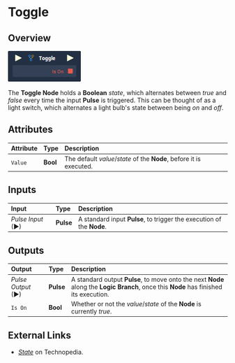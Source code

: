 # Toggle

## Overview

![The Toggle Node.](../../.gitbook/assets/node-toggle.png)

The **Toggle Node** holds a **Boolean** _state_, which alternates between _true_ and _false_ every time the input **Pulse** is triggered. This can be thought of as a light switch, which alternates a light bulb's state between being _on_ and _off_.

## Attributes

| Attribute | Type | Description |
| :--- | :--- | :--- |
| `Value` | **Bool** | The default _value_/_state_ of the **Node**, before it is executed. |

## Inputs

| Input | Type | Description |
| :--- | :--- | :--- |
| _Pulse Input_ \(►\) | **Pulse** | A standard input **Pulse**, to trigger the execution of the **Node**. |

## Outputs

| Output | Type | Description |
| :--- | :--- | :--- |
| _Pulse Output_ \(►\) | **Pulse** | A standard output **Pulse**, to move onto the next **Node** along the **Logic Branch**, once this **Node** has finished its execution. |
| `Is On` | **Bool** | Whether or not the _value_/_state_ of the **Node** is currently _true_. |

## External Links

* [_State_](https://www.techopedia.com/definition/696/state-computer-science) on Technopedia.

